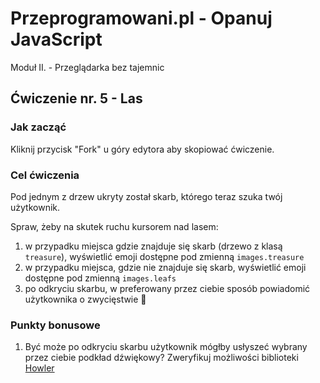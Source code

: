 # Przeprogramowani.pl - Opanuj JavaScript

Moduł II. - Przeglądarka bez tajemnic

## Ćwiczenie nr. 5 - Las

### Jak zacząć

Kliknij przycisk "Fork" u góry edytora aby skopiować ćwiczenie.

### Cel ćwiczenia

Pod jednym z drzew ukryty został skarb, którego teraz szuka twój użytkownik.

Spraw, żeby na skutek ruchu kursorem nad lasem:

1. w przypadku miejsca gdzie znajduje się skarb (drzewo z klasą `treasure`), wyświetlić emoji dostępne pod zmienną `images.treasure`
2. w przypadku miejsca, gdzie nie znajduje się skarb, wyświetlić emoji dostępne pod zmienną `images.leafs`
3. po odkryciu skarbu, w preferowany przez ciebie sposób powiadomić użytkownika o zwycięstwie 💪

### Punkty bonusowe

1. Być może po odkryciu skarbu użytkownik mógłby usłyszeć wybrany przez ciebie podkład dźwiękowy? Zweryfikuj możliwości biblioteki [Howler](https://howlerjs.com/)
